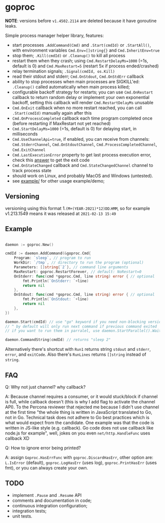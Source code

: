 # goproc

**NOTE**: versions before `v1.4502.2114` are deleted because it have goroutine leaks.

Simple process manager helper library, features:

* start processes `.AddCommand(Cmd)` and `.Start(cmdId)` or `.StartAll()`, with environment variables `Cmd.Env=[]string{}` and `Cmd.InheritEnv=true` 
* stop them; `.Kill(cmdId)` or `.Cleanup()` to kill all process
* restart them when they crash; using `Cmd.RestartDelayMs=1000` (=1s, default is 0) and `Cmd.MaxRestart=5` (restart 5x if process ended/crashed)
* relay termination signals; `.Signal(cmdId, os.Kill)`
* read their stdout and stderr; `Cmd.OnStdout`, `Cmd.OnStdErr` callback
* ability to stop processes when main processes are SIGKILL'ed: `.Cleanup()` called automatically when main process killed;
* configurable backoff strategy for restarts; you can use `Cmd.OnRestart` callback to return random delay or implement your own exponential backoff, setting this callback will render `Cmd.RestartDelayMs` unusable
* `Cmd.OnExit` callback when no more restart reached, you can call `.Start(cmdId)` manually again after this
* `Cmd.OnProcessCompleted` callback each time program completed once (before restarting if MaxRestart not yet reached)
* `Cmd.StartDelayMs=1000` (=1s, default is 0) for delaying start, in milliseconds
* `Cmd.UseChannelApi=true`, if enabled, you can receive from channels: `Cmd.StderrChannel`, `Cmd.OnStdoutChannel`, `Cmd.ProcessCompletedChannel`, `Cmd.ExitChannel` 
* `Cmd.LastExecutionError` property to get last process execution error, check this [answer](//stackoverflow.com/questions/10385551/get-exit-code-go) to get the exit code
* `Cmd.OnStateChanged` callback and `Cmd.StateChangedChannel` channel to track process state
* should work on Linux, and probably MacOS and Windows (untested).
* see [example/](//github.com/kokizzu/goproc/blob/master/example/main.go) for other usage example/demo;

## Versioning

versioning using this format 1.`(M+(YEAR-2021)*12)DD`.`HMM`,
so for example v1.213.1549 means it was released at `2021-02-13 15:49`

## Example

```go

daemon := goproc.New()

cmdId := daemon.AddCommand(&goproc.Cmd{
    Program: `sleep`, // program to run
	WorkDir: `/tmp`, // directory to run the program (optional)
    Parameters: []string{`2`}, // command line arguments
    MaxRestart: goproc.RestartForever, // default: NoRestart=0
    OnStderr: func(cmd *goproc.Cmd, line string) error { // optional
        fmt.Println(`OnStderr: `+line)
        return nil
    },
    OnStdout: func(cmd *goproc.Cmd, line string) error { // optional
        fmt.Println(`OnStdout: `+line)
        return nil
    },
})

daemon.Start(cmdId) // use "go" keyword if you need non-blocking version
// ^ by default will only run next command if previous command exited
// if you want to run them in parralel, use daemon.StartParallel().Wait()

daemon.CommandString(cmdId) // returns "sleep 2"
```

Alternatively there's shortcut with `Run1` returns string `stdout` and `stderr`, `error`, and `exitCode`. Also there's `RunLines` returns `[]string` instead of `string`.

## FAQ

Q: Why not just channel? why callback?

A: Because channel requires a consumer, or it would stuck/block if channel is full, while callback doesn't (this is why I add flag to activate the channel API). To the Percona reviewer that rejected me because I didn't use channel at the first time "the whole thing is written in JavaScript translated to Go, not in Go. Technical task does not adhere to Go best practices which is what would expect from the candidate. One example was that the code is written in JS-like style (e.g. callback). Go code does not use callback like node.js for example", well, jokes on you even `net/http.HandleFunc` uses callback XD

Q: How to ignore error being printed?

A: assign `Goproc.HasErrFunc` with `goproc.DiscardHasErr`, other option are: `L.IsError` (default), `goproc.LogHasErr` (uses log), `goproc.PrintHasErr` (uses fmt), or you can always create your own.

## TODO

* implement `.Pause` and `.Resume` API
* comments and documentation in code;
* continuous integration configuration;
* integration tests;
* unit tests.
